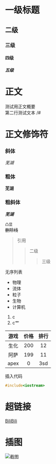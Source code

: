 # 一级标题

## 二级

### 三级

#### 四级

##### 五级

# 正文

测试用正文概要<br>
第二行测试文本
/#

# 正文修饰符
### 斜体
 *芜湖*
### 粗体
 **芜湖**
### 粗斜体
 ***芜湖***

`凸显`<br>
~~删除线~~<br>

> 引用
>> 二级
>>> 三级

无序列表<br>

* 物理
 * 流体
 * 粒子
* 生物
* 计算机
 1. c
 2. c艹

游戏|价格|排行|
:--:|:--:|:--:
生化|200|12
阿萨|199|11
apex|0|3sd

插入代码<br>
```c
#include<iostream>

```
# 超链接
[BiliBili](https://www.bilibili.com"点击访问b站")
# 插图
![截图](网络地址)








